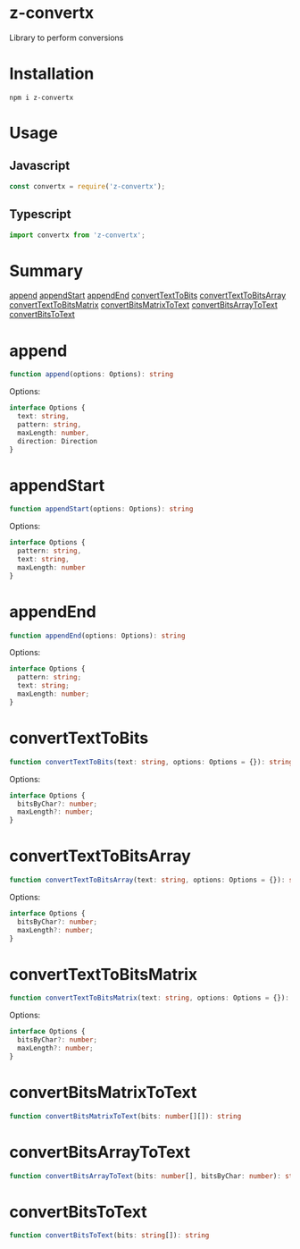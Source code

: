 # z-convertx
Library to perform conversions

# Installation

```
npm i z-convertx
```

# Usage

## Javascript

```javascript
const convertx = require('z-convertx');
```

## Typescript

```typescript
import convertx from 'z-convertx';
```

# Summary 

[append](#append)
[appendStart](#appendStart)
[appendEnd](#appendEnd)
[convertTextToBits](#convertTextToBits)
[convertTextToBitsArray](#convertTextToBitsArray)
[convertTextToBitsMatrix](#convertTextToBitsMatrix)
[convertBitsMatrixToText](#convertBitsMatrixToText)
[convertBitsArrayToText](#convertBitsArrayToText)
[convertBitsToText](#convertBitsToText)

# append

```typescript
function append(options: Options): string
```

Options:
```typescript
interface Options {
  text: string,
  pattern: string,
  maxLength: number,
  direction: Direction
}
```

# appendStart

```typescript
function appendStart(options: Options): string
```

Options:
```typescript
interface Options {
  pattern: string,
  text: string,
  maxLength: number
}
```

# appendEnd

```typescript
function appendEnd(options: Options): string
```

Options:
```typescript
interface Options {
  pattern: string;
  text: string;
  maxLength: number;
}
```

# convertTextToBits

```typescript
function convertTextToBits(text: string, options: Options = {}): string[]
```

Options:
```typescript
interface Options {
  bitsByChar?: number;
  maxLength?: number;
}
```

# convertTextToBitsArray

```typescript
function convertTextToBitsArray(text: string, options: Options = {}): string[]
```

Options:
```typescript
interface Options {
  bitsByChar?: number;
  maxLength?: number;
}
```

# convertTextToBitsMatrix

```typescript
function convertTextToBitsMatrix(text: string, options: Options = {}): number[][]
```

Options:
```typescript
interface Options {
  bitsByChar?: number;
  maxLength?: number;
}
```

# convertBitsMatrixToText

```typescript
function convertBitsMatrixToText(bits: number[][]): string
```

# convertBitsArrayToText

```typescript
function convertBitsArrayToText(bits: number[], bitsByChar: number): string
```

# convertBitsToText

```typescript
function convertBitsToText(bits: string[]): string
```

